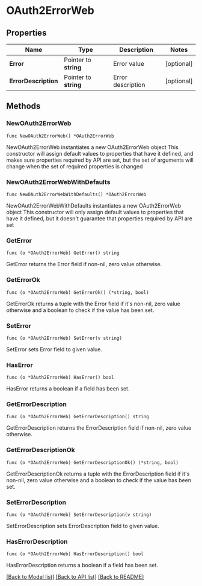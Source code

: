 # OAuth2ErrorWeb

## Properties

Name | Type | Description | Notes
------------ | ------------- | ------------- | -------------
**Error** | Pointer to **string** | Error value | [optional] 
**ErrorDescription** | Pointer to **string** | Error description | [optional] 

## Methods

### NewOAuth2ErrorWeb

`func NewOAuth2ErrorWeb() *OAuth2ErrorWeb`

NewOAuth2ErrorWeb instantiates a new OAuth2ErrorWeb object
This constructor will assign default values to properties that have it defined,
and makes sure properties required by API are set, but the set of arguments
will change when the set of required properties is changed

### NewOAuth2ErrorWebWithDefaults

`func NewOAuth2ErrorWebWithDefaults() *OAuth2ErrorWeb`

NewOAuth2ErrorWebWithDefaults instantiates a new OAuth2ErrorWeb object
This constructor will only assign default values to properties that have it defined,
but it doesn't guarantee that properties required by API are set

### GetError

`func (o *OAuth2ErrorWeb) GetError() string`

GetError returns the Error field if non-nil, zero value otherwise.

### GetErrorOk

`func (o *OAuth2ErrorWeb) GetErrorOk() (*string, bool)`

GetErrorOk returns a tuple with the Error field if it's non-nil, zero value otherwise
and a boolean to check if the value has been set.

### SetError

`func (o *OAuth2ErrorWeb) SetError(v string)`

SetError sets Error field to given value.

### HasError

`func (o *OAuth2ErrorWeb) HasError() bool`

HasError returns a boolean if a field has been set.

### GetErrorDescription

`func (o *OAuth2ErrorWeb) GetErrorDescription() string`

GetErrorDescription returns the ErrorDescription field if non-nil, zero value otherwise.

### GetErrorDescriptionOk

`func (o *OAuth2ErrorWeb) GetErrorDescriptionOk() (*string, bool)`

GetErrorDescriptionOk returns a tuple with the ErrorDescription field if it's non-nil, zero value otherwise
and a boolean to check if the value has been set.

### SetErrorDescription

`func (o *OAuth2ErrorWeb) SetErrorDescription(v string)`

SetErrorDescription sets ErrorDescription field to given value.

### HasErrorDescription

`func (o *OAuth2ErrorWeb) HasErrorDescription() bool`

HasErrorDescription returns a boolean if a field has been set.


[[Back to Model list]](../README.md#documentation-for-models) [[Back to API list]](../README.md#documentation-for-api-endpoints) [[Back to README]](../README.md)


